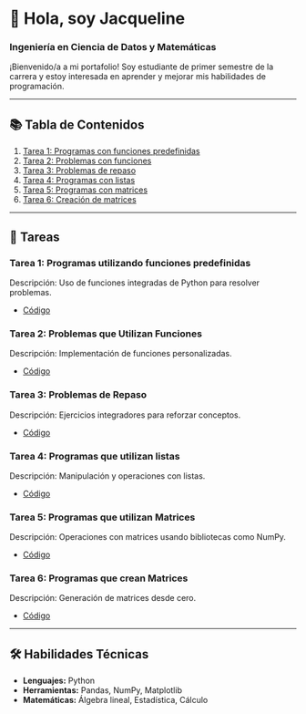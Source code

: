# 👋 Hola, soy Jacqueline
### Ingeniería en Ciencia de Datos y Matemáticas

¡Bienvenido/a a mi portafolio! Soy estudiante de primer semestre de la carrera y estoy interesada en aprender y mejorar mis habilidades de programación.

---

## 📚 Tabla de Contenidos
1. [Tarea 1: Programas con funciones predefinidas](#tarea-1)
2. [Tarea 2: Problemas con funciones](#tarea-2)
3. [Tarea 3: Problemas de repaso](#tarea-3)
4. [Tarea 4: Programas con listas](#tarea-4)
5. [Tarea 5: Programas con matrices](#tarea-5)
6. [Tarea 6: Creación de matrices](#tarea-6)

---

## 📂 Tareas

### Tarea 1: Programas utilizando funciones predefinidas
Descripción: Uso de funciones integradas de Python para resolver problemas.
- [Código](https://github.com/tu-usuario/tu-repo-tarea1)

### Tarea 2: Problemas que Utilizan Funciones
Descripción: Implementación de funciones personalizadas.
- [Código](https://github.com/tu-usuario/tu-repo-tarea2)

### Tarea 3: Problemas de Repaso
Descripción: Ejercicios integradores para reforzar conceptos.
- [Código](https://github.com/tu-usuario/tu-repo-tarea3)

### Tarea 4: Programas que utilizan listas
Descripción: Manipulación y operaciones con listas.
- [Código](https://github.com/tu-usuario/tu-repo-tarea4)

### Tarea 5: Programas que utilizan Matrices
Descripción: Operaciones con matrices usando bibliotecas como NumPy.
- [Código](https://github.com/tu-usuario/tu-repo-tarea5)

### Tarea 6: Programas que crean Matrices
Descripción: Generación de matrices desde cero.
- [Código](https://github.com/tu-usuario/tu-repo-tarea6)

---

## 🛠 Habilidades Técnicas
- **Lenguajes:** Python
- **Herramientas:** Pandas, NumPy, Matplotlib
- **Matemáticas:** Álgebra lineal, Estadística, Cálculo
